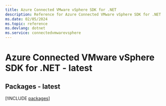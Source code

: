 ```yaml
---
title: Azure Connected VMware vSphere SDK for .NET
description: Reference for Azure Connected VMware vSphere SDK for .NET
ms.date: 02/05/2024
ms.topic: reference
ms.devlang: dotnet
ms.service: connectedvmwarevsphere
---
```

# Azure Connected VMware vSphere SDK for .NET - latest
## Packages - latest
[!INCLUDE [packages](connected-vmware-vsphere-index.md)]